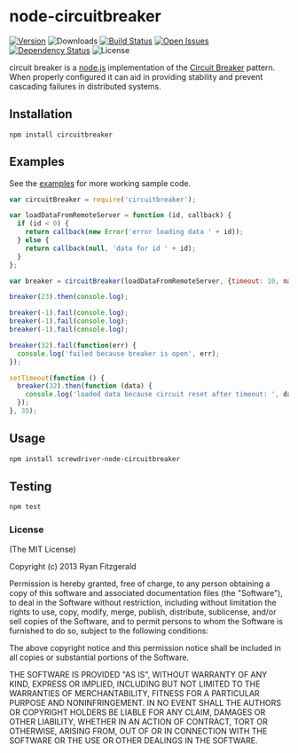 node-circuitbreaker
======================

[![Version][npm-image]][npm-url] ![Downloads][downloads-image] [![Build Status][status-image]][status-url] [![Open Issues][issues-image]][issues-url] [![Dependency Status][daviddm-image]][daviddm-url] ![License][license-image]

circuit breaker is a [node.js][2] implementation of the [Circuit Breaker][1] pattern.
When properly configured it can aid in providing stability and prevent
cascading failures in distributed systems.

## Installation

    npm install circuitbreaker

## Examples
See the [examples][0] for more working sample code.

``` js
var circuitBreaker = require('circuitbreaker');

var loadDataFromRemoteServer = function (id, callback) {
  if (id < 0) {
    return callback(new Error('error loading data ' + id));
  } else {
    return callback(null, 'data for id ' + id);
  }
};

var breaker = circuitBreaker(loadDataFromRemoteServer, {timeout: 10, maxFailures: 3, resetTimeout: 30});

breaker(23).then(console.log);

breaker(-1).fail(console.log);
breaker(-1).fail(console.log);
breaker(-1).fail(console.log);

breaker(32).fail(function(err) {
  console.log('failed because breaker is open', err);
});

setTimeout(function () {
  breaker(32).then(function (data) {
    console.log('loaded data because circuit reset after timeout: ', data);
  });
}, 35);
```

## Usage

```bash
npm install screwdriver-node-circuitbreaker
```

## Testing

```bash
npm test
```

### License

(The MIT License)

Copyright (c) 2013 Ryan Fitzgerald

Permission is hereby granted, free of charge, to any person obtaining
a copy of this software and associated documentation files (the
"Software"), to deal in the Software without restriction, including
without limitation the rights to use, copy, modify, merge, publish,
distribute, sublicense, and/or sell copies of the Software, and to
permit persons to whom the Software is furnished to do so, subject to
the following conditions:

The above copyright notice and this permission notice shall be
included in all copies or substantial portions of the Software.

THE SOFTWARE IS PROVIDED "AS IS", WITHOUT WARRANTY OF ANY KIND,
EXPRESS OR IMPLIED, INCLUDING BUT NOT LIMITED TO THE WARRANTIES OF
MERCHANTABILITY, FITNESS FOR A PARTICULAR PURPOSE AND
NONINFRINGEMENT. IN NO EVENT SHALL THE AUTHORS OR COPYRIGHT HOLDERS BE
LIABLE FOR ANY CLAIM, DAMAGES OR OTHER LIABILITY, WHETHER IN AN ACTION
OF CONTRACT, TORT OR OTHERWISE, ARISING FROM, OUT OF OR IN CONNECTION
WITH THE SOFTWARE OR THE USE OR OTHER DEALINGS IN THE SOFTWARE.

[0]: https://github.com/screwdriver-cd/node-circuitbreaker/tree/master/examples
[1]: http://doc.akka.io/docs/akka/snapshot/common/circuitbreaker.html
[2]: http://nodejs.org

[npm-image]: https://img.shields.io/npm/v/screwdriver-node-circuitbreaker.svg
[npm-url]: https://npmjs.org/package/screwdriver-node-circuitbreaker
[downloads-image]: https://img.shields.io/npm/dt/screwdriver-node-circuitbreaker.svg
[license-image]: https://img.shields.io/npm/l/screwdriver-node-circuitbreaker.svg
[issues-image]: https://img.shields.io/github/issues/screwdriver-cd/node-circuitbreaker.svg
[issues-url]: https://github.com/screwdriver-cd/node-circuitbreaker/issues
[status-image]: https://cd.screwdriver.cd/pipelines/334/badge
[status-url]: https://cd.screwdriver.cd/pipelines/334
[daviddm-image]: https://david-dm.org/screwdriver-cd/node-circuitbreaker.svg?theme=shields.io
[daviddm-url]: https://david-dm.org/screwdriver-cd/node-circuitbreaker
